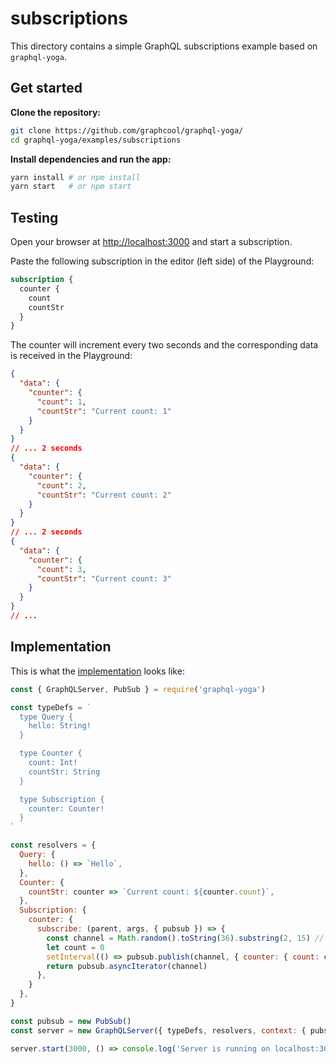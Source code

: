 # subscriptions

This directory contains a simple GraphQL subscriptions example based on `graphql-yoga`.

## Get started

**Clone the repository:**

```sh
git clone https://github.com/graphcool/graphql-yoga/
cd graphql-yoga/examples/subscriptions
```

**Install dependencies and run the app:**

```sh
yarn install # or npm install
yarn start   # or npm start
```

## Testing

Open your browser at [http://localhost:3000](http://localhost:3000) and start a subscription.

Paste the following subscription in the editor (left side) of the Playground:

```graphql
subscription {
  counter {
    count
    countStr
  }
}
```

The counter will increment every two seconds and the corresponding data is received in the Playground:

```json
{
  "data": {
    "counter": {
      "count": 1,
      "countStr": "Current count: 1"
    }
  }
}
// ... 2 seconds
{
  "data": {
    "counter": {
      "count": 2,
      "countStr": "Current count: 2"
    }
  }
}
// ... 2 seconds
{
  "data": {
    "counter": {
      "count": 3,
      "countStr": "Current count: 3"
    }
  }
}
// ...
```

## Implementation

This is what the [implementation](./index.js) looks like:

```js
const { GraphQLServer, PubSub } = require('graphql-yoga')

const typeDefs = `
  type Query {
    hello: String!
  }

  type Counter {
    count: Int!
    countStr: String
  }

  type Subscription {
    counter: Counter!
  }
`

const resolvers = {
  Query: {
    hello: () => `Hello`,
  },
  Counter: {
    countStr: counter => `Current count: ${counter.count}`,
  },
  Subscription: {
    counter: {
      subscribe: (parent, args, { pubsub }) => {
        const channel = Math.random().toString(36).substring(2, 15) // random channel name
        let count = 0
        setInterval(() => pubsub.publish(channel, { counter: { count: count++ } }), 2000)
        return pubsub.asyncIterator(channel)
      },
    }
  },
}

const pubsub = new PubSub()
const server = new GraphQLServer({ typeDefs, resolvers, context: { pubsub } })

server.start(3000, () => console.log('Server is running on localhost:3000'))
```